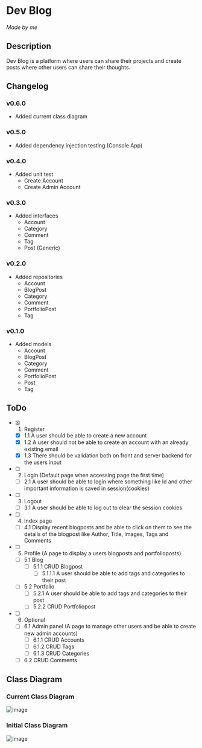 # Dev Blog
*Made by me*

## Description
Dev Blog is a platform where users can share their projects and create posts where other users can share their thoughts.

## Changelog
### v0.6.0
- Added current class diagram

### v0.5.0
- Added dependency injection testing (Console App)

### v0.4.0
- Added unit test
  - Create Account
  - Create Admin Account

### v0.3.0
- Added interfaces
  - Account
  - Category
  - Comment
  - Tag
  - Post (Generic)

### v0.2.0
- Added repositories
  - Account
  - BlogPost
  - Category
  - Comment
  - PortfolioPost
  - Tag

### v0.1.0
- Added models
  - Account
  - BlogPost
  - Category
  - Comment
  - PortfolioPost
  - Post
  - Tag

## ToDo
  - [X] 1. Register
    - [X] 1.1 A user should be able to create a new account
    - [X] 1.2 A user should not be able to create an account with an already existing email
    - [X] 1.3 There should be validation both on front and server backend for the users input
  - [ ] 2. Login (Default page when accessing page the first time)
    - [ ] 2.1 A user should be able to login where something like Id and other important information is saved in session(cookies)
  - [ ] 3. Logout
    - [ ] 3.1 A user should be able to log out to clear the session cookies
  - [ ] 4. Index page
    - [ ] 4.1 Display recent blogposts and be able to click on them to see the details of the blogpost like Author, Title, Images, Tags and Comments
  - [ ] 5. Profile (A page to display a users blogposts and portfolioposts)
    - [ ] 5.1 Blog
      - [ ] 5.1.1 CRUD Blogpost
        - [ ] 5.1.1.1 A user should be able to add tags and categories to their post
    - [ ] 5.2 Portfolio
      - [ ] 5.2.1 A user should be able to add tags and categories to their post
      - [ ] 5.2.2 CRUD Portfoliopost
  - [ ] 6. Optional
    - [ ] 6.1 Admin panel (A page to manage other users and be able to create new admin accounts)
      - [ ] 6.1.1 CRUD Accounts
      - [ ] 6.1.2 CRUD Tags
      - [ ] 6.1.3 CRUD Categories
    - [ ] 6.2 CRUD Comments
  
## Class Diagram
### Current Class Diagram
![image](https://github.com/user-attachments/assets/1234f8e6-0c4f-405e-98bc-2f5fe55af9ce)

### Initial Class Diagram
![image](https://github.com/user-attachments/assets/54b227fa-7a5c-405d-ae3e-13a407c86f79)
